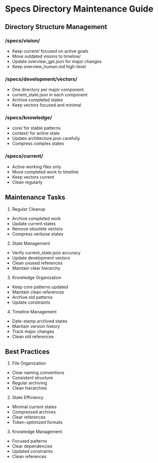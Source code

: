# Specs Directory Maintenance Guide

## Directory Structure Management

### /specs/vision/
- Keep current/ focused on active goals
- Move outdated visions to timeline/
- Update overview_gpt.json for major changes
- Keep overview_human.md high-level

### /specs/development/vectors/
- One directory per major component
- current_state.json in each component
- Archive completed states
- Keep vectors focused and minimal

### /specs/knowledge/
- core/ for stable patterns
- context/ for active state
- Update architecture.json carefully
- Compress complex states

### /specs/current/
- Active working files only
- Move completed work to timeline
- Keep vectors current
- Clean regularly

## Maintenance Tasks

1. Regular Cleanup
- Archive completed work
- Update current states
- Remove obsolete vectors
- Compress verbose states

2. State Management
- Verify current_state.json accuracy
- Update development vectors
- Clean unused references
- Maintain clear hierarchy

3. Knowledge Organization
- Keep core patterns updated
- Maintain clean references
- Archive old patterns
- Update constraints

4. Timeline Management
- Date-stamp archived states
- Maintain version history
- Track major changes
- Clean old references

## Best Practices

1. File Organization
- Clear naming conventions
- Consistent structure
- Regular archiving
- Clean hierarchies

2. State Efficiency
- Minimal current states
- Compressed archives
- Clear references
- Token-optimized formats

3. Knowledge Management
- Focused patterns
- Clear dependencies
- Updated constraints
- Clean references
